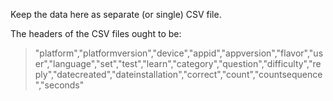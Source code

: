 Keep the data here as separate (or single) CSV file.

The headers of the CSV files ought to be:

> "platform","platformversion","device","appid","appversion","flavor","user","language","set","test","learn","category","question","difficulty","reply","datecreated","dateinstallation","correct","count","countsequence","seconds"


